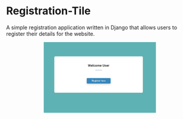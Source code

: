 # Registration-Tile
A simple registration application written in Django that allows users to register their details for the website.
<p align="center">
  <img src="https://github.com/apexx77/Registration-Tile/blob/master/reg1.jpg" width="60%" title="Welcome User">
</p>
